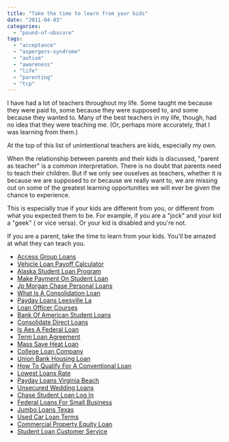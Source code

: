 ```yaml
---
title: "Take the time to learn from your kids"
date: "2011-04-03"
categories: 
  - "pound-of-obscure"
tags: 
  - "acceptance"
  - "aspergers-syndrome"
  - "autism"
  - "awareness"
  - "life"
  - "parenting"
  - "tcp"
---
```


I have had a lot of teachers throughout my life. Some taught me because they were paid to, some because they were supposed to, and some because they wanted to. Many of the best teachers in my life, though, had no idea that they were teaching me. (Or, perhaps more accurately, that I was learning from them.)

At the top of this list of unintentional teachers are kids, especially my own.

When the relationship between parents and their kids is discussed, "parent as teacher" is a common interpretation. There is no doubt that parents need to teach their children. But if we only see ouselves as teachers, whether it is because we are supposed to or because we really want to, we are missing out on some of the greatest learning opportunities we will ever be given the chance to experience.

This is especially true if your kids are different from you, or different from what you expected them to be. For example, if you are a "jock" and your kid a "geek" ( or vice versa). Or your kid is disabled and you're not.

If you are a parent, take the time to learn from your kids. You'll be amazed at what they can teach you.

- [Access Group Loans](http://www.franklinny.org/?Access-Group-Loans)
- [Vehicle Loan Payoff Calculator](http://www.consejocafe.org/?Vehicle-Loan-Payoff-Calculator)
- [Alaska Student Loan Program](http://www.mariebo.org/?Alaska-Student-Loan-Program)
- [Make Payment On Student Loan](http://www.franklinny.org/?Make-Payment-On-Student-Loan)
- [Jp Morgan Chase Personal Loans](http://www.consejocafe.org/?Jp-Morgan-Chase-Personal-Loans)
- [What Is A Consolidation Loan](http://gbbkolejka.pl/?What-Is-A-Consolidation-Loan)
- [Payday Loans Leesville La](http://www.consejocafe.org/?Payday-Loans-Leesville-La)
- [Loan Officer Courses](http://www.franklinny.org/?Loan-Officer-Courses)
- [Bank Of American Student Loans](http://www.amarysia.gr/?Bank-Of-American-Student-Loans)
- [Consolidate Direct Loans](http://gbbkolejka.pl/?Consolidate-Direct-Loans)
- [Is Aes A Federal Loan](http://www.amarysia.gr/?Is-Aes-A-Federal-Loan)
- [Term Loan Agreement](http://www.franklinny.org/?Term-Loan-Agreement)
- [Mass Save Heat Loan](http://www.franklinny.org/?Mass-Save-Heat-Loan)
- [College Loan Company](http://www.mariebo.org/?College-Loan-Company)
- [Union Bank Housing Loan](http://www.franklinny.org/?Union-Bank-Housing-Loan)
- [How To Qualify For A Conventional Loan](http://www.mariebo.org/?How-To-Qualify-For-A-Conventional-Loan)
- [Lowest Loans Rate](http://www.amarysia.gr/?Lowest-Loans-Rate)
- [Payday Loans Virginia Beach](http://www.amarysia.gr/?Payday-Loans-Virginia-Beach)
- [Unsecured Wedding Loans](http://www.amarysia.gr/?Unsecured-Wedding-Loans)
- [Chase Student Loan Log In](http://www.mariebo.org/?Chase-Student-Loan-Log-In)
- [Federal Loans For Small Business](http://gbbkolejka.pl/?Federal-Loans-For-Small-Business)
- [Jumbo Loans Texas](http://www.consejocafe.org/?Jumbo-Loans-Texas)
- [Used Car Loan Terms](http://www.mariebo.org/?Used-Car-Loan-Terms)
- [Commercial Property Equity Loan](http://www.consejocafe.org/?Commercial-Property-Equity-Loan)
- [Student Loan Customer Service](http://www.amarysia.gr/?Student-Loan-Customer-Service)
